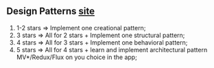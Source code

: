 ## Design Patterns [site](https://02-design-patterns.netlify.com/)
1) 1-2 stars => Implement one creational pattern;
2) 3 stars => All for 2 stars + Implement one structural pattern;
3) 4 stars => All for 3 stars + Implement one behavioral pattern;
4) 5 stars => All for 4 stars + learn and implement architectural pattern MV*/Redux/Flux on you choice in the app;